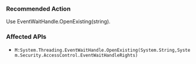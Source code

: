 ### Recommended Action
Use EventWaitHandle.OpenExisting(string).

### Affected APIs
* `M:System.Threading.EventWaitHandle.OpenExisting(System.String,System.Security.AccessControl.EventWaitHandleRights)`
